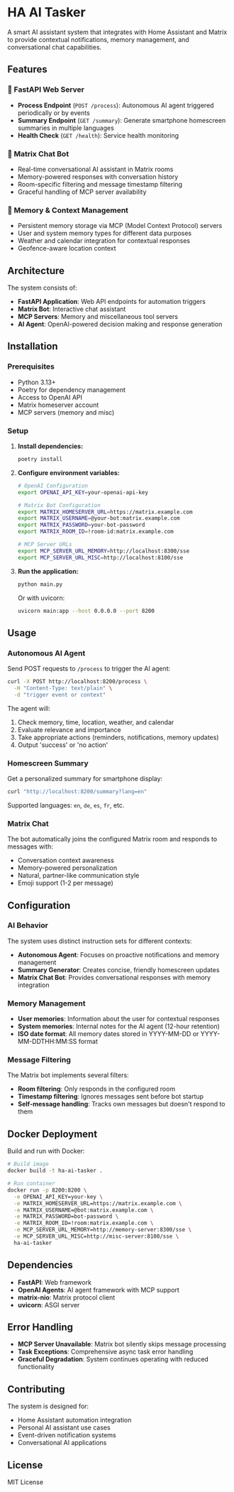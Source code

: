 # HA AI Tasker

A smart AI assistant system that integrates with Home Assistant and Matrix to provide contextual notifications, memory management, and conversational chat capabilities.

## Features

### 🤖 FastAPI Web Server
- **Process Endpoint** (`POST /process`): Autonomous AI agent triggered periodically or by events
- **Summary Endpoint** (`GET /summary`): Generate smartphone homescreen summaries in multiple languages
- **Health Check** (`GET /health`): Service health monitoring

### 💬 Matrix Chat Bot
- Real-time conversational AI assistant in Matrix rooms
- Memory-powered responses with conversation history
- Room-specific filtering and message timestamp filtering
- Graceful handling of MCP server availability

### 🧠 Memory & Context Management
- Persistent memory storage via MCP (Model Context Protocol) servers
- User and system memory types for different data purposes
- Weather and calendar integration for contextual responses
- Geofence-aware location context

## Architecture

The system consists of:
- **FastAPI Application**: Web API endpoints for automation triggers
- **Matrix Bot**: Interactive chat assistant
- **MCP Servers**: Memory and miscellaneous tool servers
- **AI Agent**: OpenAI-powered decision making and response generation

## Installation

### Prerequisites
- Python 3.13+
- Poetry for dependency management
- Access to OpenAI API
- Matrix homeserver account
- MCP servers (memory and misc)

### Setup

1. **Install dependencies:**
   ```bash
   poetry install
   ```

2. **Configure environment variables:**
   ```bash
   # OpenAI Configuration
   export OPENAI_API_KEY=your-openai-api-key

   # Matrix Bot Configuration
   export MATRIX_HOMESERVER_URL=https://matrix.example.com
   export MATRIX_USERNAME=@your-bot:matrix.example.com
   export MATRIX_PASSWORD=your-bot-password
   export MATRIX_ROOM_ID=!room-id:matrix.example.com

   # MCP Server URLs
   export MCP_SERVER_URL_MEMORY=http://localhost:8300/sse
   export MCP_SERVER_URL_MISC=http://localhost:8100/sse
   ```

3. **Run the application:**
   ```bash
   python main.py
   ```

   Or with uvicorn:
   ```bash
   uvicorn main:app --host 0.0.0.0 --port 8200
   ```

## Usage

### Autonomous AI Agent

Send POST requests to `/process` to trigger the AI agent:

```bash
curl -X POST http://localhost:8200/process \
  -H "Content-Type: text/plain" \
  -d "trigger event or context"
```

The agent will:
1. Check memory, time, location, weather, and calendar
2. Evaluate relevance and importance
3. Take appropriate actions (reminders, notifications, memory updates)
4. Output 'success' or 'no action'

### Homescreen Summary

Get a personalized summary for smartphone display:

```bash
curl "http://localhost:8200/summary?lang=en"
```

Supported languages: `en`, `de`, `es`, `fr`, etc.

### Matrix Chat

The bot automatically joins the configured Matrix room and responds to messages with:
- Conversation context awareness
- Memory-powered personalization
- Natural, partner-like communication style
- Emoji support (1-2 per message)

## Configuration

### AI Behavior

The system uses distinct instruction sets for different contexts:

- **Autonomous Agent**: Focuses on proactive notifications and memory management
- **Summary Generator**: Creates concise, friendly homescreen updates
- **Matrix Chat Bot**: Provides conversational responses with memory integration

### Memory Management

- **User memories**: Information about the user for contextual responses
- **System memories**: Internal notes for the AI agent (12-hour retention)
- **ISO date format**: All memory dates stored in YYYY-MM-DD or YYYY-MM-DDTHH:MM:SS format

### Message Filtering

The Matrix bot implements several filters:
- **Room filtering**: Only responds in the configured room
- **Timestamp filtering**: Ignores messages sent before bot startup
- **Self-message handling**: Tracks own messages but doesn't respond to them

## Docker Deployment

Build and run with Docker:

```bash
# Build image
docker build -t ha-ai-tasker .

# Run container
docker run -p 8200:8200 \
  -e OPENAI_API_KEY=your-key \
  -e MATRIX_HOMESERVER_URL=https://matrix.example.com \
  -e MATRIX_USERNAME=@bot:matrix.example.com \
  -e MATRIX_PASSWORD=bot-password \
  -e MATRIX_ROOM_ID=!room:matrix.example.com \
  -e MCP_SERVER_URL_MEMORY=http://memory-server:8300/sse \
  -e MCP_SERVER_URL_MISC=http://misc-server:8100/sse \
  ha-ai-tasker
```

## Dependencies

- **FastAPI**: Web framework
- **OpenAI Agents**: AI agent framework with MCP support
- **matrix-nio**: Matrix protocol client
- **uvicorn**: ASGI server

## Error Handling

- **MCP Server Unavailable**: Matrix bot silently skips message processing
- **Task Exceptions**: Comprehensive async task error handling
- **Graceful Degradation**: System continues operating with reduced functionality

## Contributing

The system is designed for:
- Home Assistant automation integration
- Personal AI assistant use cases
- Event-driven notification systems
- Conversational AI applications

## License

MIT License
